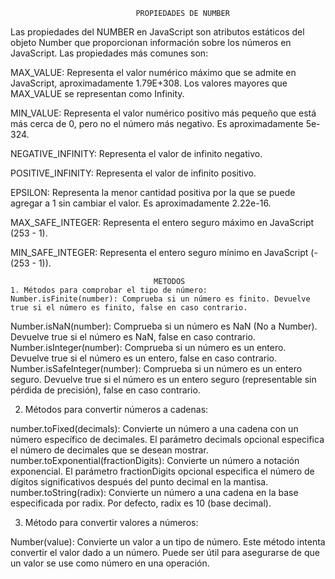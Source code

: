 
                                PROPIEDADES DE NUMBER 

    
Las propiedades del NUMBER  en JavaScript son atributos estáticos del objeto Number que proporcionan información sobre los números en JavaScript. Las propiedades más comunes son:

MAX_VALUE: Representa el valor numérico máximo que se admite en JavaScript, aproximadamente 1.79E+308. Los valores mayores que MAX_VALUE se representan como Infinity.

MIN_VALUE: Representa el valor numérico positivo más pequeño que está más cerca de 0, pero no el número más negativo. Es aproximadamente 5e-324.

NEGATIVE_INFINITY: Representa el valor de infinito negativo.

POSITIVE_INFINITY: Representa el valor de infinito positivo.

EPSILON: Representa la menor cantidad positiva por la que se puede agregar a 1 sin cambiar el valor. Es aproximadamente 2.22e-16.

MAX_SAFE_INTEGER: Representa el entero seguro máximo en JavaScript (253 - 1).

MIN_SAFE_INTEGER: Representa el entero seguro mínimo en JavaScript (-(253 - 1)).





                                    METODOS 
    1. Métodos para comprobar el tipo de número:
    Number.isFinite(number): Comprueba si un número es finito. Devuelve true si el número es finito, false en caso contrario.
Number.isNaN(number): Comprueba si un número es NaN (No a Number). Devuelve true si el número es NaN, false en caso contrario.
Number.isInteger(number): Comprueba si un número es un entero. Devuelve true si el número es un entero, false en caso contrario.
Number.isSafeInteger(number): Comprueba si un número es un entero seguro. Devuelve true si el número es un entero seguro (representable sin pérdida de precisión), false en caso contrario.

2. Métodos para convertir números a cadenas:

number.toFixed(decimals): Convierte un número a una cadena con un número específico de decimales. El parámetro decimals opcional especifica el número de decimales que se desean mostrar.
number.toExponential(fractionDigits): Convierte un número a notación exponencial. El parámetro fractionDigits opcional especifica el número de dígitos significativos después del punto decimal en la mantisa.
number.toString(radix): Convierte un número a una cadena en la base especificada por radix. Por defecto, radix es 10 (base decimal).


3. Método para convertir valores a números:

Number(value): Convierte un valor a un tipo de número. Este método intenta convertir el valor dado a un número. Puede ser útil para asegurarse de que un valor se use como número en una operación.